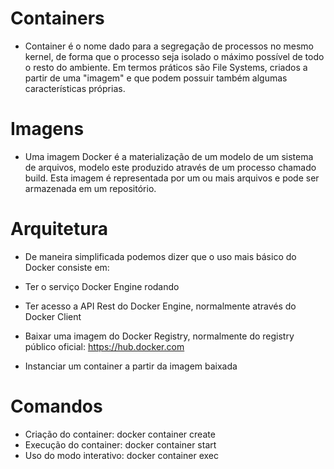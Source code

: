# Containers
* Container é o nome dado para a segregação de processos no mesmo kernel, de forma que o processo seja isolado o máximo possível de todo o resto do ambiente. Em termos práticos são File Systems, criados a partir de uma "imagem" e que podem possuir também algumas características próprias.
# Imagens
* Uma imagem Docker é a materialização de um modelo de um sistema de arquivos, modelo este produzido através de um processo chamado build. Esta imagem é representada por um ou mais arquivos e pode ser armazenada em um repositório.
# Arquitetura
* De maneira simplificada podemos dizer que o uso mais básico do Docker consiste em:
 * Ter o serviço Docker Engine rodando
*  Ter acesso a API Rest do Docker Engine, normalmente através do Docker Client
* Baixar uma imagem do Docker Registry, normalmente do registry público oficial:
https://hub.docker.com

* Instanciar um container a partir da imagem baixada

# Comandos
* Criação do container: docker container create
* Execução do container: docker container start
* Uso do modo interativo: docker container exec